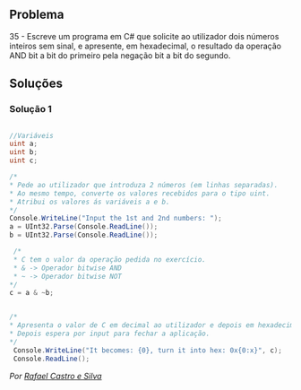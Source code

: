 ## Problema

35 - Escreve um programa em C# que solicite ao utilizador dois números inteiros
sem sinal, e apresente, em hexadecimal, o resultado da operação AND bit a bit
do primeiro pela negação bit a bit do segundo.

## Soluções

### Solução 1

```cs

//Variáveis
uint a;
uint b;
uint c;

/*
* Pede ao utilizador que introduza 2 números (em linhas separadas).
* Ao mesmo tempo, converte os valores recebidos para o tipo uint.
* Atribui os valores ás variáveis a e b.
*/
Console.WriteLine("Input the 1st and 2nd numbers: ");
a = UInt32.Parse(Console.ReadLine());
b = UInt32.Parse(Console.ReadLine());

 /*
 * C tem o valor da operação pedida no exercício.
 * & -> Operador bitwise AND
 * ~ -> Operador bitwise NOT
*/
c = a & ~b;


/*
* Apresenta o valor de C em decimal ao utilizador e depois em hexadecimal.
* Depois espera por input para fechar a aplicação.
*/
 Console.WriteLine("It becomes: {0}, turn it into hex: 0x{0:x}", c);
 Console.ReadLine();

```

*Por [Rafael Castro e Silva](https://github.com/RafaelCS-Aula)*